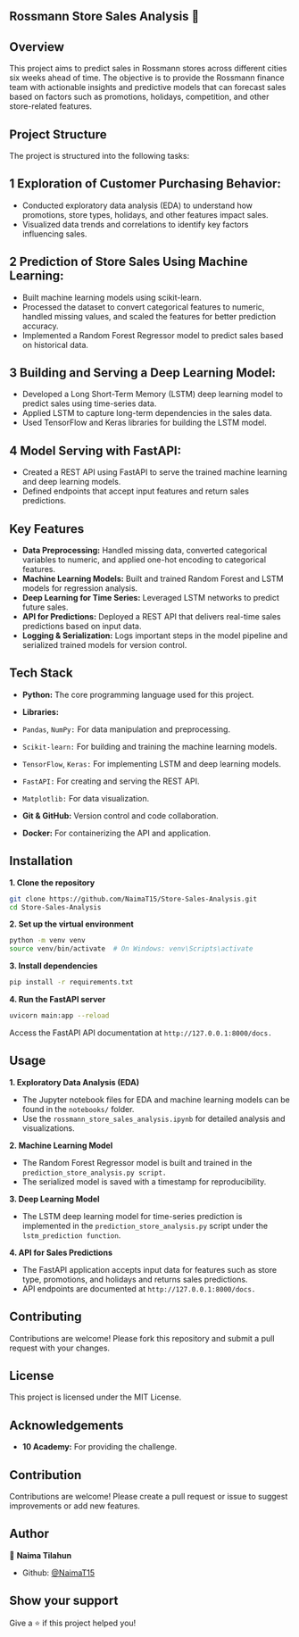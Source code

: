 ## Rossmann Store Sales Analysis 👋
## Overview
This project aims to predict sales in Rossmann stores across different cities six weeks ahead of time. The objective is to provide the Rossmann finance team with actionable insights and predictive models that can forecast sales based on factors such as promotions, holidays, competition, and other store-related features.

## Project Structure
The project is structured into the following tasks:

 ## 1 Exploration of Customer Purchasing Behavior:

- Conducted exploratory data analysis (EDA) to understand how promotions, store types, holidays, and other features impact sales.
- Visualized data trends and correlations to identify key factors influencing sales.

## 2 Prediction of Store Sales Using Machine Learning:

- Built machine learning models using scikit-learn.
- Processed the dataset to convert categorical features to numeric, handled missing values, and scaled the features for better prediction accuracy.
- Implemented a Random Forest Regressor model to predict sales based on historical data.

## 3 Building and Serving a Deep Learning Model:

- Developed a Long Short-Term Memory (LSTM) deep learning model to predict sales using time-series data.
- Applied LSTM to capture long-term dependencies in the sales data.
- Used TensorFlow and Keras libraries for building the LSTM model.
## 4 Model Serving with FastAPI:

- Created a REST API using FastAPI to serve the trained machine learning and deep learning models.
- Defined endpoints that accept input features and return sales predictions.

## Key Features

- **Data Preprocessing:** Handled missing data, converted categorical variables to numeric, and applied one-hot encoding to categorical features.
- **Machine Learning Models:** Built and trained Random Forest and LSTM models for regression analysis.
- **Deep Learning for Time Series:** Leveraged LSTM networks to predict future sales.
- **API for Predictions:** Deployed a REST API that delivers real-time sales predictions based on input data.
- **Logging & Serialization:** Logs important steps in the model pipeline and serialized trained models for version control.

## Tech Stack

- **Python:** The core programming language used for this project.
  
- **Libraries:**
- `Pandas`, `NumPy:` For data manipulation and preprocessing.
- `Scikit-learn:` For building and training the machine learning models.
- `TensorFlow`, `Keras:` For implementing LSTM and deep learning models.
- `FastAPI:` For creating and serving the REST API.
- `Matplotlib:` For data visualization.
- **Git & GitHub:** Version control and code collaboration.
- **Docker:** For containerizing the API and application.
## Installation
**1. Clone the repository**
```bash
git clone https://github.com/NaimaT15/Store-Sales-Analysis.git
cd Store-Sales-Analysis
```
**2. Set up the virtual environment**
```bash
python -m venv venv
source venv/bin/activate  # On Windows: venv\Scripts\activate
```
**3. Install dependencies**
```bash
pip install -r requirements.txt
```
**4. Run the FastAPI server**
```bash
uvicorn main:app --reload
```
Access the FastAPI API documentation at `http://127.0.0.1:8000/docs.`

## Usage
**1. Exploratory Data Analysis (EDA)**

- The Jupyter notebook files for EDA and machine learning models can be found in the `notebooks/` folder.
- Use the `rossmann_store_sales_analysis.ipynb` for detailed analysis and visualizations.
  
**2. Machine Learning Model**

- The Random Forest Regressor model is built and trained in the `prediction_store_analysis.py script.`
- The serialized model is saved with a timestamp for reproducibility.
  
**3. Deep Learning Model**

- The LSTM deep learning model for time-series prediction is implemented in the `prediction_store_analysis.py` script under the `lstm_prediction function`.
  
**4. API for Sales Predictions**
  
- The FastAPI application accepts input data for features such as store type, promotions, and holidays and returns sales predictions.
- API endpoints are documented at `http://127.0.0.1:8000/docs.`
  
## Contributing

Contributions are welcome! Please fork this repository and submit a pull request with your changes.

## License
This project is licensed under the MIT License.

## Acknowledgements
- **10 Academy:** For providing the challenge.

## Contribution
Contributions are welcome! Please create a pull request or issue to suggest improvements or add new features.


## Author

👤 **Naima Tilahun**

* Github: [@NaimaT15](https://github.com/NaimaT15)

## Show your support

Give a ⭐️ if this project helped you!

